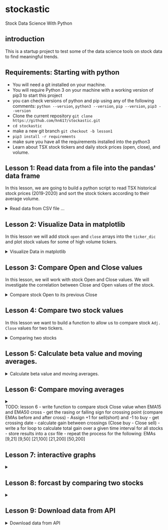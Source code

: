 # stockastic
Stock Data Science With Python
## introduction
This is a startup project to test some of the data science tools on stock data to find meaningful trends.
## Requirements: Starting with python
- You will need a git installed on your machine.
- You will require Python 3 on your machine with a working version of pip3 to start this project
- you can check versions of python and pip using any of the following comments: `python --version`, `python3 --version`, `pip --version`, `pip3 --version`
- Clone the current repository `git clone https://github.com/hn617/stockastic.git`
- `cd stockastic`
- make a new git branch `git checkout -b lesson1`
- `pip3 install -r requirements`
- make sure you have all the requirements installed into the python3
- Learn about TSX stock tickers and daily stock prices (open, close), and volume. 

## Lesson 1: Read data from a file into the pandas' data frame

In this lesson, we are going to build a python script to read TSX historical stock prices (2019-2020) and sort the stock tickers according to their average volume.
<details>
<summary> Read data from CSV file ...   </summary>   
  
  0. data directory contains daily stock values for TSX stocks for the year 2019-2020. Files' names are stock tickers. Open a couple of the CSV files and check the data structure. We are going to create a ticker dictionary containing file path and stock details. 
```
  ticker_dic = {'<TIKER_0>' : {
                              'FILE_PATH': '<full_path_to_ticker_0_file>'},
                              'mean_volume' : xx,
                              'order_volume' : xx,
                              },
                 '<TIKER_1>' : {
                              'FILE_PATH': '<full_path_to_ticker_1_file>'},
                              'mean_volume' : xx,
                              'order_volume' : xx,
                              }
```
  later we will add fore data into the ticker dictionary.
  1. Use python to list all the CSV files (stock tickers) from `./data/TSX/20190222`
```
import os
mypath = ""
onlyfiles = [f for f in os.listdir(mypath) if ".csv" in f]
```
  Then create a dictionary with ticker name as key and full file path to the csv file as value. You can do something like.
```
ticker_dic = {}
for filename in onlyfiles:
  ticker_dic[filename[:-4]] = {'filepath':os.path.join(mypath, filename)}
```
  2. Write a function to read a CSV file for a given ticker as a panda dataframe. [HELP](https://pandas.pydata.org/pandas-docs/stable/reference/api/pandas.read_csv.html)
  
``` 
import pandas as pd
  import json
df = pd.read_csv("full_path_to_csv_file", header=0,sep=",", thousands=',', index_col=None, parse_dates=['Date'])
if len(df['Volume']) == 0:
  del ticker_dic[ticker]
```
  3. Write a function to return the `mean` of the stock `Volumes` for a input ticker. `df.mean(axis=0)`

```
  def get_mean_volume(ticker):
    mean_volume = ... //finds mean volume
    return mean_volume
```
  4. Modify the function to add the mean_volume into the ticker_dic.

```
    ticker_dic[ticker]['mean_volume'] = mean_volume
```
  5. sort tickers by their mean_volume and add the ticker order to the ticker_dic

```
  sorted_by_volume = sorted(ticker_dic, key=lambda k: ticker_dic[k]['mean_volume'], reverse=True)
  # check to make sure it is working 
  print (sorted_by_volume)
  for i in range(len(sorted_by_volume)):
      ticker = sorted_by_volume[i]
      order_volume = i
      ticker_dic[ticker]['order_volume'] = order_volume
```
 </details>

## Lesson 2: Visualize Data in matplotlib
 
In this lesson we will add stock `open` and `close` arrays into the `ticker_dic` and plot stock values for some of high volume tickers.
<details> 
<summary>Visualize Data in matplotlib  </summary> 

  1. Similar to the previous lesson, add `median_volume` and `order_median_volume` into the ticker dictionary.
  
  2. Create panda array with ticker's `order_median_volume`, `order_mean_volume`, `median_volume`, and `mean_volume`.
 
```
df = pd.DataFrame(tickers_dic.values())
```
  3. plot stock `mean_volume` and `median_volume` vs `order_volume`
 
```
 df.plot(x='order_median_volume', y='median_volume')
```
  ###
</details>

## Lesson 3: Compare Open and Close values

  In this lesson, we will work with stock Open and Close values. We will investigate the correlation between Close and Open values of the stock.
<details>
  <summary>Compare stock Open to its previous Close    </summary> 
  
  1. For a given ticker in `tickers_dic` calculate the ratio between `Adj. Close` and `Open` for each row and store them as a new column `C/O`.
  2. calculate the ratio between `Open` and the previous day's `Adj. Close` values for each row and store them as a new column `O/C`.
  3. Plot `O/C` vs `C/O`
 
```

ticker = 'AC.TO'
close_open_ratio = tickers_dic[ticker]['df']['Adj. Close'] / tickers_dic[ticker]['df']['Open'] 
tickers_dic[ticker]['df']['C/O'] = close_open_ratio
open_close_ratio =   tickers_dic[ticker]['df']['Open'] / tickers_dic[ticker]['df']['Adj. Close'].shift(1)
tickers_dic[ticker]['df']['O/C'] = open_close_ratio
df.plot(x='C/O', y='O/C')
```
  
</details>

## Lesson 4: Compare two stock values

  In this lesson we want to build a function to allow us to compare stock `Adj. Close` values for two tickers.

  <details>
<summary> Comparing two stocks </summary> 

  We want to define a function to get tickers_dic, fixed_ticker, moving_ticker, interval, time_shift,  today_date, forecast_days and return plot the fix_ticker_value vs mocinv_ticker_value.
  
    fixed_ticker: is a base ticker that we want to forecast. 

    moving_ticker: is a ticker that we want to compare to fixed_ticker and use for forecasting.
  
    interval: is the time interval that we want to compare two stocks. For example 60 business days (~three months).
  
    time_shift: is a shift between the fixed_ticker snd moving_ticker.
  
    today_date: date for the start of forecasting. In reality, this will be today's date but for training, we will change this date and test the forecasting.
    
    forecast_days: number of the days from today_date that we want to forecast.
    
    Note: If the today_date is the last available date for fixed_ticker then time_shift should be greater than the forecast_days. For example, if we want to forecast the next 10 business days (forecast_days = 10) then time_shift should be greater than 10.
    
1. define a function with the requested parameters:
  ```
  def compare_stocks(tickers_dic, fixed_ticker, moving_ticker, interval, time_shift, today_date, forecast_days) 
  ```
 2. read dfs for both fixed and moving tickers 
 3. convert `Date` column to datetime.date object. Similarly, convert the `today_date` string to the datetime.date object.
 4. normalize the 'Adj. Close' values of both stocks using z-score (standardized). Store the normalization parameters to allow us to convert the normalized values back to the 
 5. filter the fixed_ticker df to read the number of `interval` rows starting from `today_date` 
 6. filter the moving_ticker df to read the number of  `interval`+`time_shift` rows starting from `today_date` 
 7. plot normilied 'Adj. Close' values for both  fixed_ticker and shifted moving_ticker
</details>

  ## Lesson 5: Calculate beta value and moving averages. 
<details>
<summary>  Calculate beta value and moving averages.  </summary> 
'''
- get TSX index [DONE: data/index_GSPTSE.csv]
- read GSPTSE index as df
- compare index_GSPTSE to the fixed ticker
- calculate beta value: covariance(TICKER,GSPTSE)/variance(GSPTSE)
- calculate simple moving average (SMA)
- compare 50-200 day SMA
- compare 15-50 days SMA [DONE]
- calculate exponential moving average (EMA) [DONE!]
'''

</details>


## Lesson 6: Compare moving averages
<details>
<summary>   </summary> 
</details>
TODO: lesson 6
- write function to compare stock Close value when EMA15 and EMA50 cross
- get the rasing or falling sign for crossing point (compare EMAs before and after cross)
- Assign +1 for sell(short) and -1 to buy 
- get crossing date
- calculate gain between crossings (Close buy - Close sell)
- write a for loop to calculate total gain over a given time interval for all stocks
- store results into a csv file
- repeat the process for the following:
    EMAs [9,21] [9,50] [21,100] [21,200] [50,200]

## Lesson 7: interactive graphs
<details>
<summary>  </summary> 
repeat process for each EMA set from the previous lesson:
- use diffrent intervals, [500, 250, 160] 
- use diffrent shifts [0, 262, 583, 874] for each interval
- Merge the resulted tables into 
- calculate yearly gain for each interval and normilize the gain df
- plot y_ema_gain vs beta values
- find median y_gain for each EMAs methods
- write the median y_gain values into a csv table

</details>

## Lesson 8: forcast by comparing two stocks
<details>
<summary>   </summary>
- write a report to:
  + compare various EMA methods
  + discuss effect of shift and interval
  + discuss median and mean gain and their error bars
  + discuss relation between beta value and EMA y_gain
  + include histogram of the gains for each EMA.
  + include overlay plot of gains for each EMA vs beta value
  + dicuss the effect of volume on beta value
  + dicsuss effect of volume on the y_ema_gain


</details>

## Lesson 9: Download data from API
<details>
<summary> Download data from API  </summary> 
</details>

